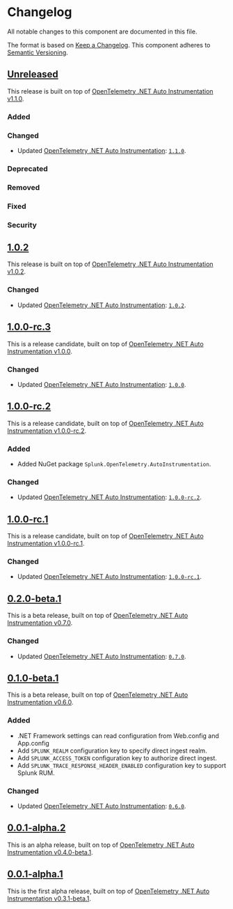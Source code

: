 # Changelog

All notable changes to this component are documented in this file.

The format is based on [Keep a Changelog](https://keepachangelog.com/en/1.0.0/).
This component adheres to [Semantic Versioning](https://semver.org/spec/v2.0.0.html).

## [Unreleased](https://github.com/signalfx/splunk-otel-dotnet/compare/v1.0.2...HEAD)

This release is built on top of [OpenTelemetry .NET Auto Instrumentation v1.1.0](https://github.com/open-telemetry/opentelemetry-dotnet-instrumentation/releases/tag/v1.1.0).

### Added

### Changed

- Updated [OpenTelemetry .NET Auto Instrumentation](https://github.com/open-telemetry/opentelemetry-dotnet-instrumentation):
  [`1.1.0`](https://github.com/open-telemetry/opentelemetry-dotnet-instrumentation/releases/tag/v1.1.0).

### Deprecated

### Removed

### Fixed

### Security

## [1.0.2](https://github.com/signalfx/splunk-otel-dotnet/releases/tag/v1.0.2)

This release is built on top of [OpenTelemetry .NET Auto Instrumentation v1.0.2](https://github.com/open-telemetry/opentelemetry-dotnet-instrumentation/releases/tag/v1.0.2).

### Changed

- Updated [OpenTelemetry .NET Auto Instrumentation](https://github.com/open-telemetry/opentelemetry-dotnet-instrumentation):
  [`1.0.2`](https://github.com/open-telemetry/opentelemetry-dotnet-instrumentation/releases/tag/v1.0.2).

## [1.0.0-rc.3](https://github.com/signalfx/splunk-otel-dotnet/releases/tag/v1.0.0-rc.3)

This is a release candidate,
built on top of [OpenTelemetry .NET Auto Instrumentation v1.0.0](https://github.com/open-telemetry/opentelemetry-dotnet-instrumentation/releases/tag/v1.0.0).

### Changed

- Updated [OpenTelemetry .NET Auto Instrumentation](https://github.com/open-telemetry/opentelemetry-dotnet-instrumentation):
  [`1.0.0`](https://github.com/open-telemetry/opentelemetry-dotnet-instrumentation/releases/tag/v1.0.0).

## [1.0.0-rc.2](https://github.com/signalfx/splunk-otel-dotnet/releases/tag/v1.0.0-rc.2)

This is a release candidate,
built on top of [OpenTelemetry .NET Auto Instrumentation v1.0.0-rc.2](https://github.com/open-telemetry/opentelemetry-dotnet-instrumentation/releases/tag/v1.0.0-rc.2).

### Added

- Added NuGet package `Splunk.OpenTelemetry.AutoInstrumentation`.

### Changed

- Updated [OpenTelemetry .NET Auto Instrumentation](https://github.com/open-telemetry/opentelemetry-dotnet-instrumentation):
  [`1.0.0-rc.2`](https://github.com/open-telemetry/opentelemetry-dotnet-instrumentation/releases/tag/v1.0.0-rc.2).

## [1.0.0-rc.1](https://github.com/signalfx/splunk-otel-dotnet/releases/tag/v1.0.0-rc.1)

This is a release candidate,
built on top of [OpenTelemetry .NET Auto Instrumentation v1.0.0-rc.1](https://github.com/open-telemetry/opentelemetry-dotnet-instrumentation/releases/tag/v1.0.0-rc.1).

### Changed

- Updated [OpenTelemetry .NET Auto Instrumentation](https://github.com/open-telemetry/opentelemetry-dotnet-instrumentation):
  [`1.0.0-rc.1`](https://github.com/open-telemetry/opentelemetry-dotnet-instrumentation/releases/tag/v1.0.0-rc.1).

## [0.2.0-beta.1](https://github.com/signalfx/splunk-otel-dotnet/releases/tag/v0.2.0-beta.1)

This is a beta release,
built on top of [OpenTelemetry .NET Auto Instrumentation v0.7.0](https://github.com/open-telemetry/opentelemetry-dotnet-instrumentation/releases/tag/v0.7.0).

### Changed

- Updated [OpenTelemetry .NET Auto Instrumentation](https://github.com/open-telemetry/opentelemetry-dotnet-instrumentation):
  [`0.7.0`](https://github.com/open-telemetry/opentelemetry-dotnet-instrumentation/releases/tag/v0.7.0).

## [0.1.0-beta.1](https://github.com/signalfx/splunk-otel-dotnet/releases/tag/v0.1.0-beta.1)

This is a beta release,
built on top of [OpenTelemetry .NET Auto Instrumentation v0.6.0](https://github.com/open-telemetry/opentelemetry-dotnet-instrumentation/releases/tag/v0.6.0).

### Added

- .NET Framework settings can read configuration from Web.config and App.config
- Add `SPLUNK_REALM` configuration key to specify direct ingest realm.
- Add `SPLUNK_ACCESS_TOKEN` configuration key to authorize direct ingest.
- Add `SPLUNK_TRACE_RESPONSE_HEADER_ENABLED` configuration key
  to support Splunk RUM.

### Changed

- Updated [OpenTelemetry .NET Auto Instrumentation](https://github.com/open-telemetry/opentelemetry-dotnet-instrumentation):
  [`0.6.0`](https://github.com/open-telemetry/opentelemetry-dotnet-instrumentation/releases/tag/v0.6.0).

## [0.0.1-alpha.2](https://github.com/signalfx/splunk-otel-dotnet/releases/tag/v0.0.1-alpha.2)

This is an alpha release,
built on top of [OpenTelemetry .NET Auto Instrumentation v0.4.0-beta.1](https://github.com/open-telemetry/opentelemetry-dotnet-instrumentation/releases/tag/v0.4.0-beta.1).

## [0.0.1-alpha.1](https://github.com/signalfx/splunk-otel-dotnet/releases/tag/v0.0.1-alpha.1)

This is the first alpha release,
built on top of [OpenTelemetry .NET Auto Instrumentation v0.3.1-beta.1](https://github.com/open-telemetry/opentelemetry-dotnet-instrumentation/releases/tag/v0.3.1-beta.1).
